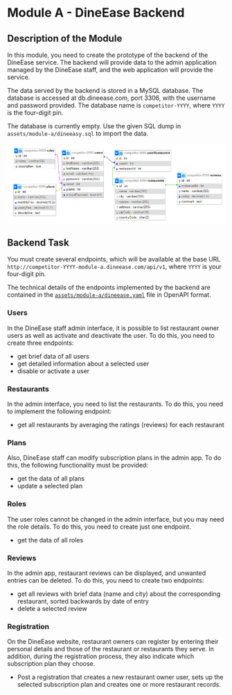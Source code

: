 # Module A - DineEase Backend

## Description of the Module
In this module, you need to create the prototype of the backend of the DineEase service. The backend will provide data to the admin application managed by the DineEase staff, and the web application will provide the service.

The data served by the backend is stored in a MySQL database. The database is accessed at db.dineease.com, port 3306, with the username and password provided. The database name is `competitor-YYYY`, where `YYYY` is the four-digit pin.

The database is currently empty. Use the given SQL dump in `assets/module-a/dineeasy.sql` to import the data.

![DineEase](assets/images/db-diagram.png)

## Backend Task

You must create several endpoints, which will be available at the base URL `http://competitor-YYYY-module-a.dineease.com/api/v1`,  where `YYYY` is your four-digit pin.

The technical details of the endpoints implemented by the backend are contained in the [`assets/module-a/dineease.yaml`](assets/module-a/dineease.yaml) file in OpenAPI format. 

### Users

In the DineEase staff admin interface, it is possible to list restaurant owner users as well as activate and deactivate the user.
To do this, you need to create three endpoints:

- get brief data of all users 
- get detailed information about a selected user
- disable or activate a user

### Restaurants

In the admin interface, you need to list the restaurants. To do this, you need to implement the following endpoint:

- get all restaurants by averaging the ratings (reviews) for each restaurant

### Plans

Also, DineEase staff can modify subscription plans in the admin app. To do this, the following functionality must be provided:

- get the data of all plans
- update a selected plan

### Roles

The user roles cannot be changed in the admin interface, but you may need the role details. To do this, you need to create just one endpoint.

- get the data of all roles

### Reviews

In the admin app, restaurant reviews can be displayed, and unwanted entries can be deleted. To do this, you need to create two endpoints:

- get all reviews with brief data (name and city) about the corresponding restaurant, sorted backwards by date of entry
- delete a selected review

### Registration

On the DineEase website, restaurant owners can register by entering their personal details and those of the restaurant or restaurants they serve. In addition, during the registration process, they also indicate which subscription plan they choose.

- Post a registration that creates a new restaurant owner user, sets up the selected subscription plan and creates one or more restaurant records.


